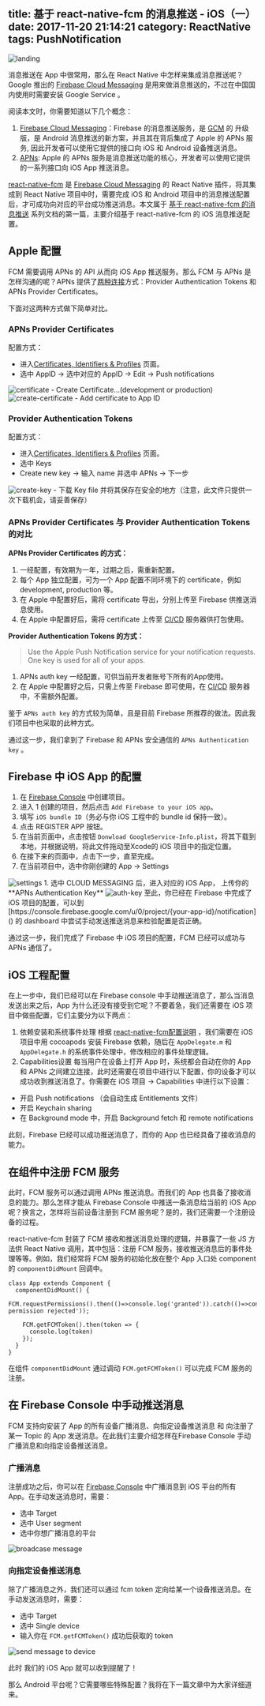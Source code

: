 title: 基于 react-native-fcm 的消息推送 - iOS（一）
date: 2017-11-20 21:14:21
category: ReactNative
tags: PushNotification
---

<img src="/images/pushing-notification-in-RN/landing.jpg" alt="landing" />

消息推送在 App 中很常用，那么在 React Native 中怎样来集成消息推送呢？Google 推出的 [Firebase Cloud Messaging](https://firebase.google.com/docs/cloud-messaging/?hl=zh-cn) 是用来做消息推送的，不过在中国国内使用时需要安装 Google Service 。

阅读本文时，你需要知道以下几个概念：
1. [Firebase Cloud Messaging](https://firebase.google.com/docs/cloud-messaging/?hl=zh-cn)：Firebase 的消息推送服务，是 [GCM](https://developers.google.com/cloud-messaging/) 的 升级版，是 Android 消息推送的新方案，并且其在背后集成了 Apple 的 APNs 服务, 因此开发者可以使用它提供的接口向 iOS 和 Android 设备推送消息。
2. [APNs](https://developer.apple.com/library/content/documentation/NetworkingInternet/Conceptual/RemoteNotificationsPG/APNSOverview.html#//apple_ref/doc/uid/TP40008194-CH8-SW1): Apple 的 APNs 服务是消息推送功能的核心，开发者可以使用它提供的一系列接口向 iOS App 推送消息。

[react-native-fcm](https://github.com/evollu/react-native-fcm) 是 [Firebase Cloud Messaging](https://firebase.google.com/docs/cloud-messaging/?hl=zh-cn) 的 React Native 插件，将其集成到 React Native 项目中时，需要完成 iOS 和 Android 项目中的消息推送配置后，才可成功向对应的平台成功推送消息。本文属于 [基于 react-native-fcm 的消息推送](http://hanpanpan200.github.io/tags/PushNotification/) 系列文档的第一篇，主要介绍基于 react-native-fcm 的 iOS 消息推送配置。

<!-- more -->

## Apple 配置
FCM 需要调用 APNs 的 API 从而向 iOS App 推送服务。那么 FCM 与 APNs 是怎样沟通的呢？APNs 提供了[两种连接](https://developer.apple.com/library/content/documentation/NetworkingInternet/Conceptual/RemoteNotificationsPG/CommunicatingwithAPNs.html#//apple_ref/doc/uid/TP40008194-CH11-SW1)方式：Provider Authentication Tokens 和 APNs Provider Certificates。

下面对这两种方式做下简单对比。

### APNs Provider Certificates

配置方式：
- 进入[Certificates, Identifiers & Profiles](https://developer.apple.com/account/ios/certificate/) 页面。
- 选中 AppID -> 选中对应的 AppID -> Edit -> Push notifications
<img src="/images/pushing-notification-in-RN/certificate.png" alt="certificate" />
- Create Certificate...(development or production)
<img src="/images/pushing-notification-in-RN/create-certificate.png" alt="create-certificate" />
- Add certificate to App ID


### Provider Authentication Tokens

配置方式：
- 进入[Certificates, Identifiers & Profiles](https://developer.apple.com/account/ios/certificate/) 页面。
- 选中 Keys
- Create new key -> 输入 name 并选中 APNs -> 下一步
<img src="/images/pushing-notification-in-RN/create-key.png" alt="create-key" />
- 下载 Key file 并将其保存在安全的地方（注意，此文件只提供一次下载机会，请妥善保存）

### APNs Provider Certificates 与 Provider Authentication Tokens 的对比

**APNs Provider Certificates 的方式：**

1. 一经配置，有效期为一年，过期之后，需重新配置。
2. 每个 App 独立配置，可为一个 App 配置不同环境下的 certificate，例如 development, production 等。
3. 在 Apple 中配置好后，需将 certificate 导出，分别上传至 Firebase 供推送消息使用。
4. 在 Apple 中配置好后，需将 certificate 上传至 [CI/CD](https://en.wikipedia.org/wiki/Continuous_integration) 服务器供打包使用。

**Provider Authentication Tokens 的方式：**
>Use the Apple Push Notification service for your notification requests. One key is used for all of your apps.

1. APNs auth key 一经配置，可供当前开发者账号下所有的App使用。
2. 在 Apple 中配置好之后，只需上传至 Firebase 即可使用，在 [CI/CD](https://en.wikipedia.org/wiki/Continuous_integration) 服务器中，不需额外配置。

鉴于 `APNs auth key` 的方式较为简单，且是目前 Firebase 所推荐的做法。因此我们项目中也采取的此种方式。

通过这一步，我们拿到了 Firebase 和 APNs 安全通信的 `APNs Authentication key` 。

## Firebase 中 iOS App 的配置

1. 在 [Firebase Console](https://console.firebase.google.com/u/0/) 中创建项目。
2. 进入 1 创建的项目，然后点击 `Add Firebase to your iOS app`。
3. 填写 `iOS bundle ID`（务必与你 iOS 工程中的 bundle id 保持一致）。
4. 点击 REGISTER APP 按钮。
5. 在当前页面中，点击按钮 `Donwload GoogleService-Info.plist`，将其下载到本地，并根据说明，将此文件拖动至Xcode的 iOS 项目中的指定位置。
6. 在接下来的页面中，点击下一步，直至完成。
7. 在当前项目中，选中你刚创建的 App -> Settings
<img src="/images/pushing-notification-in-RN/settings.png" alt="settings" />
1. 选中 CLOUD MESSAGING 后，进入对应的 iOS App， 上传你的 **APNs Authentication Key**
<img src="/images/pushing-notification-in-RN/auth-key.png" alt="auth-key" />
至此，你已经在 Firebase 中完成了 iOS 项目的配置，可以到 [https://console.firebase.google.com/u/0/project/{your-app-id}/notification]() 的 dashboard 中尝试手动发送推送消息来检验配置是否正确。

通过这一步，我们完成了 Firebase 中 iOS 项目的配置，FCM 已经可以成功与 APNs 通信了。

## iOS 工程配置

在上一步中，我们已经可以在 Firebase console 中手动推送消息了，那么当消息发送出来之后，App 为什么还没有接受到它呢？不要着急，我们还需要在 iOS 项目中做些配置，它们主要分为以下两点：

1. 依赖安装和系统事件处理
根据 [react-native-fcm配置说明](https://github.com/evollu/react-native-fcm#ios-configuration) ，我们需要在 iOS 项目中用 cocoapods 安装 Firebase 依赖，随后在 `AppDelegate.m` 和 `AppDelegate.h` 的系统事件处理中，修改相应的事件处理逻辑。
2. Capabilities设置
每当用户在设备上打开 App 时，系统都会自动在你的 App 和 APNs 之间建立连接，此时还需要在项目中进行以下配置，你的设备才可以成功收到推送消息了。你需要在 iOS 项目 -> Capabilities 中进行以下设置：
- 开启 Push notifications （会自动生成 Entitlements 文件）
- 开启 Keychain sharing
- 在 Background mode 中，开启 Background fetch 和 remote notifications

此刻，Firebase 已经可以成功推送消息了，而你的 App 也已经具备了接收消息的能力。

## 在组件中注册 FCM 服务

此时，FCM 服务可以通过调用 APNs 推送消息。而我们的 App 也具备了接收消息的能力。那么怎样才能从 Firebase Console 中推送一条消息给当前的 iOS App 呢？换言之，怎样将当前设备注册到 FCM 服务呢？是的，我们还需要一个注册设备的过程。

react-native-fcm 封装了 FCM 接收和推送消息处理的逻辑，并暴露了一些 JS 方法供 React Native 调用，其中包括：注册 FCM 服务，接收推送消息后的事件处理等等。例如，我们经常将 FCM 服务的初始化放在整个 App 入口处 component 的 `componentDidMount` 回调中。

```
class App extends Component {
  componentDidMount() {
    FCM.requestPermissions().then(()=>console.log('granted')).catch(()=>console.log('notification permission rejected'));
    
    FCM.getFCMToken().then(token => {
      console.log(token)
    });
  }
}
```
在组件 `componentDidMount` 通过调动 `FCM.getFCMToken()` 可以完成 FCM 服务的注册。

## 在 Firebase Console 中手动推送消息

FCM 支持向安装了 App 的所有设备广播消息、向指定设备推送消息 和 向注册了某一 Topic 的 App 发送消息。在此我们主要介绍怎样在Firebase Console 手动广播消息和向指定设备推送消息。

### 广播消息
注册成功之后，你可以在 [Firebase Console](https://console.firebase.google.com/u/0/) 中广播消息到 iOS 平台的所有 App。在手动发送消息时，需要：
- 选中 Target
- 选中 User segment
- 选中你想广播消息的平台

<img src="/images/pushing-notification-in-RN/broadcast.png" alt="broadcase message" />

### 向指定设备推送消息

除了广播消息之外，我们还可以通过 fcm token 定向给某一个设备推送消息。在手动发送消息时，需要：
- 选中 Target
- 选中 Single device
- 输入你在 `FCM.getFCMToken()` 成功后获取的 token

<img src="/images/pushing-notification-in-RN/send-message-to-device.png" alt="send message to device" />

此时 我们的 iOS App 就可以收到提醒了！

那么 Android 平台呢？它需要哪些特殊配置？我将在下一篇文章中为大家详细道来。